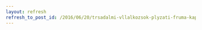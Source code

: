 ```yaml
---
layout: refresh
refresh_to_post_id: /2016/06/20/trsadalmi-vllalkozsok-plyzati-fruma-kaposvron
---
```

